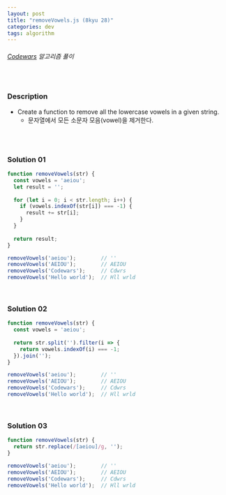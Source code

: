 ```yaml
---
layout: post
title: "removeVowels.js (8kyu 28)"
categories: dev
tags: algorithm
---
```


###### [Codewars](https://www.codewars.com) 알고리즘 풀이

<br>

### Description

- Create a function to remove all the lowercase vowels in a given string.
  - 문자열에서 모든 소문자 모음(vowel)을 제거한다.

<br>

<br>

### Solution 01

```js
function removeVowels(str) {
  const vowels = 'aeiou';
  let result = '';
  
  for (let i = 0; i < str.length; i++) {
    if (vowels.indexOf(str[i]) === -1) {
      result += str[i];
    }
  }
  
  return result;
}

removeVowels('aeiou');        // ''
removeVowels('AEIOU');        // AEIOU
removeVowels('Codewars');     // Cdwrs
removeVowels('Hello world');  // Hll wrld
```

<br>

### Solution 02

```js
function removeVowels(str) {
  const vowels = 'aeiou';
  
  return str.split('').filter(i => {
    return vowels.indexOf(i) === -1;
  }).join('');
}

removeVowels('aeiou');        // ''
removeVowels('AEIOU');        // AEIOU
removeVowels('Codewars');     // Cdwrs
removeVowels('Hello world');  // Hll wrld
```

<br>

### Solution 03

```js
function removeVowels(str) {
  return str.replace(/[aeiou]/g, '');
}

removeVowels('aeiou');        // ''
removeVowels('AEIOU');        // AEIOU
removeVowels('Codewars');     // Cdwrs
removeVowels('Hello world');  // Hll wrld
```

<br>

<br>